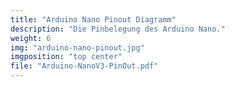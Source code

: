 ```yaml
---
title: "Arduino Nano Pinout Diagramm"
description: "Die Pinbelegung des Arduino Nano."
weight: 6
img: "arduino-nano-pinout.jpg"
imgposition: "top center"
file: "Arduino-NanoV3-PinOut.pdf"
---
```


